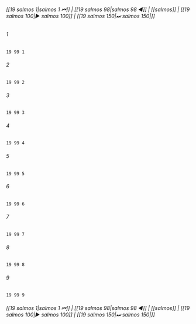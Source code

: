 
###### [[19 salmos 1|salmos 1 ⏮]] | [[19 salmos 98|salmos 98 ◀]] | [[salmos]] | [[19 salmos 100|▶ salmos 100]] | [[19 salmos 150|⏭ salmos 150|]]

###### 1
``` verse
19 99 1 
```
###### 2
``` verse
19 99 2 
```
###### 3
``` verse
19 99 3 
```
###### 4
``` verse
19 99 4 
```
###### 5
``` verse
19 99 5 
```
###### 6
``` verse
19 99 6 
```
###### 7
``` verse
19 99 7 
```
###### 8
``` verse
19 99 8 
```
###### 9
``` verse
19 99 9 
```

###### [[19 salmos 1|salmos 1 ⏮]] | [[19 salmos 98|salmos 98 ◀]] | [[salmos]] | [[19 salmos 100|▶ salmos 100]] | [[19 salmos 150|⏭ salmos 150|]]

